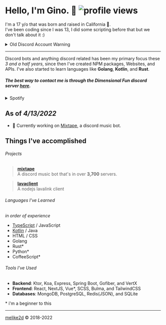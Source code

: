 # Hello, I'm Gino.  👋 ![profile views](https://komarev.com/ghpvc/?username=melike2d)

I'm a 17 y/o that was born and raised in California 🐻.   
I've been coding since I was 13, I did some scripting before that but we don't talk about it :)

<details>
  <summary>Old Discord Account Warning</summary>
  My old Discord account (2D#5773) has been compromised... if anything has been sent to you: report the account and DM screenshots to my new account (Gino#2918)
</details>

---

Discord bots and anything discord related has been my primary focus these _3 and a half years_, since then I've created NPM packages, Websites, and APIs.
I've also started to learn languages like **Golang**, **Kotlin**, and **Rust**.

##### The best way to contact me is through the Dimensional Fun discord server [**here**](https://discord.gg/8R4d8RydT4).

<details>
  <summary>Spotify</summary>
  <a href="https://spotify-github-profile.vercel.app/api/view?uid=melike2d&redirect=true">
    <img alt="spotify github profile" src="https://spotify-github-profile.vercel.app/api/view?uid=melike2d&cover_image=false&theme=default">
  </a>
</details>

## As of *4/13/2022*

- **🔭** Currently working on [Mixtape](https://mixtape.systems), a discord music bot.

## Things I've accomplished

###### Projects

> [**mixtape**](https://mixtape.systems/)  
> A discord music bot that's in over **3,700** servers.

> [**lavaclient**](https://github.com/lavaclient)  
> A nodejs lavalink client 

<!-- - [**keiryo**](https://github.com/keiryojs): A distributed nodejs library for interfacing with the Discord API and Gateway. -->

###### Languages I've Learned

*in order of experience*

- [TypeScript](https://www.typescriptlang.org) / JavaScript
- [Kotlin](https://kotlinlang.org/) / Java
- HTML / CSS
- Golang
- Rust*
- Python*
- CoffeeScript*

###### Tools I've Used

- **Backend**: Ktor, Koa, Express, Spring Boot, Gofiber, and VertX
- **Frontend**: React, NextJS, Vue*, SCSS, Bulma, and TailwindCSS
- **Databases**: MongoDB, PostgreSQL, Redis(JSON), and SQLite

\* i'm a beginner to this

---

[melike2d](https://dimensional.fun) &copy; 2018-2022
